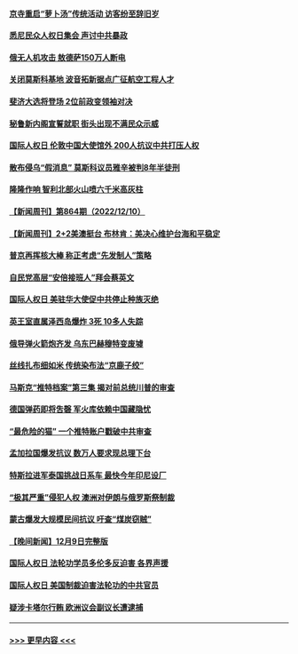 #### [京寺重启“萝卜汤”传统活动 访客纷至辞旧岁](../pages/prog202/a103595793.md?t=12120350) 
#### [悉尼民众人权日集会 声讨中共暴政](../pages/prog202/a103595789.md?t=12120350) 
#### [俄无人机攻击 敖德萨150万人断电](../pages/prog202/a103595782.md?t=12120350) 
#### [关闭莫斯科基地 波音拓新据点广征航空工程人才](../pages/prog202/a103595747.md?t=12120350) 
#### [斐济大选将登场 2位前政变领袖对决](../pages/prog202/a103595744.md?t=12120350) 
#### [秘鲁新内阁宣誓就职 街头出现不满民众示威](../pages/prog202/a103595642.md?t=12120350) 
#### [国际人权日 伦敦中国大使馆外 200人抗议中共打压人权](../pages/prog202/a103595618.md?t=12120350) 
#### [散布侵乌“假消息” 莫斯科议员雅辛被判8年半徒刑](../pages/prog202/a103595602.md?t=12120350) 
#### [隆隆作响 智利北部火山喷六千米高灰柱](../pages/prog202/a103595572.md?t=12120350) 
#### [【新闻周刊】第864期（2022/12/10）](../pages/prog202/a103595496.md?t=12120350) 
#### [【新闻周刊】2+2美澳挺台 布林肯：美决心维护台海和平稳定](../pages/prog202/a103595482.md?t=12120350) 
#### [普京再挥核大棒 称正考虑“先发制人”策略](../pages/prog202/a103595386.md?t=12120350) 
#### [自民党高层“安倍接班人”拜会蔡英文](../pages/prog202/a103595389.md?t=12120350) 
#### [国际人权日 美驻华大使促中共停止种族灭绝](../pages/prog202/a103595380.md?t=12120350) 
#### [英王室直属泽西岛爆炸 3死 10多人失踪](../pages/prog202/a103595381.md?t=12120350) 
#### [俄导弹火箭炮齐发 乌东巴赫穆特变废墟](../pages/prog202/a103595329.md?t=12120350) 
#### [丝线扎布细如米 传统染布法“京鹿子绞”](../pages/prog202/a103595207.md?t=12120350) 
#### [马斯克“推特档案”第三集 揭对前总统川普的审查](../pages/prog202/a103595196.md?t=12120350) 
#### [德国弹药即将吿磬 军火库依赖中国藏隐忧](../pages/prog202/a103595079.md?t=12120350) 
#### [“最危险的猫” 一个推特账户戳破中共审查](../pages/prog202/a103595075.md?t=12120350) 
#### [孟加拉国爆发抗议 数万人要求现总理下台](../pages/prog202/a103595072.md?t=12120350) 
#### [特斯拉进军泰国挑战日系车 最快今年印尼设厂](../pages/prog202/a103595047.md?t=12120350) 
#### [“极其严重”侵犯人权 澳洲对伊朗与俄罗斯祭制裁](../pages/prog202/a103595038.md?t=12120350) 
#### [蒙古爆发大规模民间抗议 吁查“煤炭窃贼”](../pages/prog202/a103595007.md?t=12120350) 
#### [【晚间新闻】12月9日完整版](../pages/prog202/a103594893.md?t=12120350) 
#### [国际人权日 法轮功学员多伦多反迫害 各界声援](../pages/prog202/a103594925.md?t=12120350) 
#### [国际人权日 美国制裁迫害法轮功的中共官员](../pages/prog202/a103594856.md?t=12120350) 
#### [疑涉卡塔尔行贿 欧洲议会副议长遭逮捕](../pages/prog202/a103594865.md?t=12120350) 

----
#### [ >>> 更早内容 <<< ](../indexes/prog202-earlier.md)

